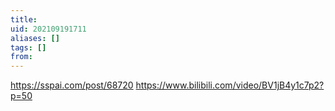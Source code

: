 ```yaml
---
title: 
uid: 202109191711
aliases: []
tags: []
from: 
---
```

https://sspai.com/post/68720
https://www.bilibili.com/video/BV1jB4y1c7p2?p=50